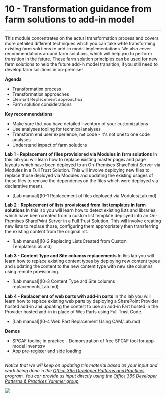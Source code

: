 # 10 - Transformation guidance from farm solutions to add-in model #

----------

This module concentrates on the actual transformation process and covers more detailed different techniques which you can take while transforming existing farm solutions to add-in model implementations. We also cover recommendations around farm solutions, which will help you to perform transition in the future. These farm solution principles can be used for new farm solutions to help the future add-in model transition, if you still need to develop farm solutions in on-premises. 

**Agenda**
- Transformation process
- Transformation approaches
- Element Replacement approaches
- Farm solution considerations

**Key recommendations**
- Make sure that you have detailed inventory of your customizations
- Use analyses tooling for technical analyses
- Transform end user experience, not code - it's not one to one code analyses
- Understand impact of farm solutions

**Lab 1 - Replacement of files provisioned via Modules in farm solutions**
In this lab you will learn how to replace existing master pages and page layouts which have been deployed to an On-Premises SharePoint Server via Modules in a Full Trust Solution. This will involve deploying new files to replace those deployed via Modules and updating the existing usages of these files to remove the dependency on the files which were deployed via declarative means.

- [Lab manual](10-1 Replacement of files deployed via Modules/Lab.md)

**Lab 2 - Replacement of lists provisioned from list templates in farm solutions**
In this lab you will learn how to detect existing lists and libraries, which have been created from a custom list template deployed into an On-Premises SharePoint Server in a Full Trust Solution. This will involve creating new lists to replace those, configuring them appropriately then transferring the existing content from the original list.

- [Lab manual](10-2 Replacing Lists Created from Custom Templates/Lab.md)

**Lab 3 - Content Type and Site columns replacements**
In this lab you will learn how to replace existing content types by deploying new content types and updating the content to the new content type with new site columns using remote provisioning.

- [Lab manual](10-3 Content Type and Site columns replacements/Lab.md)

**Lab 4 - Replacement of web parts with add-in parts**
In this lab you will learn how to replace existing web parts by deploying a SharePoint Provider hosted add-in and updating the content to use an add-in Part hosted in the Provider hosted add-in in place of Web Parts using Full Trust Code.

- [Lab manual](10-4 Web Part Replacement Using CAM/Lab.md)

**Demos**
- SPCAF tooling in practice - Demonstration of free SPCAF tool for app model inventory
- [App pre-register and side loading](https://github.com/OfficeDev/PnP/tree/dev/Samples/Core.SideLoading)

----------

*Notice that we will keep on updating this material based on your input and work being done in the [Office 365 Developer Patterns and Practices program](http://aka.ms/officedevpnp). You can provide us input directly using the [Office 365 Developer Patterns & Practices Yammer group](http://aka.ms/officedevpnpyammer)*

![](https://camo.githubusercontent.com/a732087ed949b0f2f84f5f02b8c79f1a9dd96f65/687474703a2f2f692e696d6775722e636f6d2f6c3031686876452e706e67)